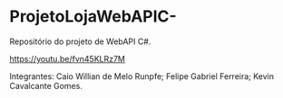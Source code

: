 # ProjetoLojaWebAPIC-

Repositório do projeto de WebAPI C#.

https://youtu.be/fvn45KLRz7M

Integrantes:
	Caio Willian de Melo Runpfe;
	Felipe Gabriel Ferreira;
	Kevin Cavalcante Gomes.